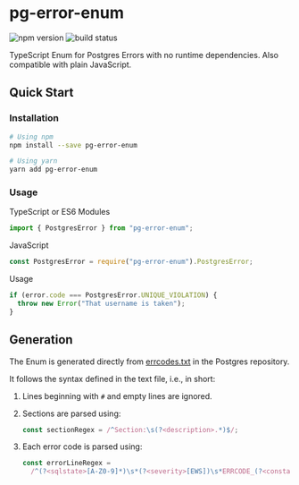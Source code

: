# pg-error-enum

![npm version](https://img.shields.io/npm/v/pg-error-enum.svg)
![build status](https://github.com/nihalgonsalves/pg-error-enum/workflows/check/badge.svg)

TypeScript Enum for Postgres Errors with no runtime dependencies. Also compatible with plain JavaScript.

## Quick Start

### Installation

```sh
# Using npm
npm install --save pg-error-enum

# Using yarn
yarn add pg-error-enum
```

### Usage

TypeScript or ES6 Modules

```ts
import { PostgresError } from "pg-error-enum";
```

JavaScript

```js
const PostgresError = require("pg-error-enum").PostgresError;
```

Usage

```ts
if (error.code === PostgresError.UNIQUE_VIOLATION) {
  throw new Error("That username is taken");
}
```

## Generation

The Enum is generated directly from [errcodes.txt](https://github.com/postgres/postgres/blob/master/src/backend/utils/errcodes.txt) in the Postgres repository.

It follows the syntax defined in the text file, i.e., in short:

1. Lines beginning with `#` and empty lines are ignored.

2. Sections are parsed using:

   ```ts
   const sectionRegex = /^Section:\s(?<description>.*)$/;
   ```

3. Each error code is parsed using:

   ```ts
   const errorLineRegex =
     /^(?<sqlstate>[A-Z0-9]*)\s*(?<severity>[EWS])\s*ERRCODE_(?<constant>[A-Z_]*)\s*(?<code>[a-z_]*)$/;
   ```
